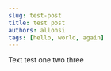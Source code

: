 ```yaml
---
slug: test-post
title: test post
authors: allonsi
tags: [hello, world, again]
---
```


Text test one two three
